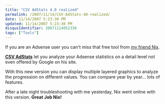 ```yaml
---
title: "CSV AdStats 4.0 realized"
permalink: /2007/11/14/CSV-AdStats-40-realized/
date: 11/14/2007 5:23:30 PM
updated: 11/14/2007 5:23:30 PM
disqusIdentifier: 20071114052330
tags: ["Tools"]
---
```

If you are an Adsense user you can't miss that free tool from [my friend Nix](http://blogs.codes-sources.com/nix/).

[**CSV AdStats**](http://www.nix.fr/csvadstats.aspx) let you analyze your Adsense statistics on a detail level not even offered by Google on his site.
<!-- more -->

With this new version you can display multiple layered graphics to analyze the progression on different values. You can compare year by year... lots of features.

After a late night troubleshooting with me yesterday, Nix went online with this version. **Great Job Nix!**
